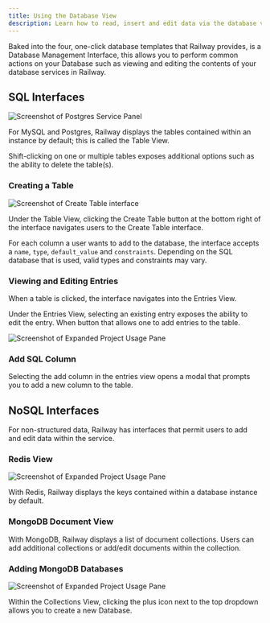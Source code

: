 ```yaml
---
title: Using the Database View
description: Learn how to read, insert and edit data via the database view on Railway.
---
```


Baked into the four, one-click database templates that Railway provides, is a Database Management Interface, this allows you to perform common actions on your Database such as viewing and editing the contents of your database services in Railway.

## SQL Interfaces

<Image src="https://res.cloudinary.com/railway/image/upload/v1701904581/docs/databases/dataTab_vtj7me.png"
alt="Screenshot of Postgres Service Panel"
layout="intrinsic"
width={995} height={528} quality={80} />

For MySQL and Postgres, Railway displays the tables contained within an instance by default; this is called the Table View.

Shift-clicking on one or multiple tables exposes additional options such as the ability to delete the table(s).

### Creating a Table

<Image src="https://res.cloudinary.com/railway/image/upload/v1636426105/docs/table_create_kuvnjg.png"
alt="Screenshot of Create Table interface"
layout="intrinsic"
width={928} height={396} quality={80} />

Under the Table View, clicking the Create Table button at the bottom right of the interface navigates users to the Create Table interface.

For each column a user wants to add to the database, the interface accepts a `name`, `type`, `default_value` and `constraints`. Depending on the SQL database that is used, valid types and constraints may vary.

### Viewing and Editing Entries

When a table is clicked, the interface navigates into the Entries View.

Under the Entries View, selecting an existing entry exposes the ability to edit the entry. When button that allows one to add entries to the table.

<Image src="https://res.cloudinary.com/railway/image/upload/v1636426105/docs/edit_row_tobmdh.png"
alt="Screenshot of Expanded Project Usage Pane"
layout="intrinsic"
width={803} height={457} quality={80} />

### Add SQL Column

Selecting the add column in the entries view opens a modal that prompts you to add a new column to the table.

## NoSQL Interfaces

For non-structured data, Railway has interfaces that permit users to add and edit data within the service.

### Redis View

<Image src="https://res.cloudinary.com/railway/image/upload/v1636426105/docs/redis_view_jna8ho.png"
alt="Screenshot of Expanded Project Usage Pane"
layout="intrinsic"
width={732} height={419} quality={80} />

With Redis, Railway displays the keys contained within a database instance by default.

### MongoDB Document View

With MongoDB, Railway displays a list of document collections. Users can add additional collections or add/edit documents within the collection.

### Adding MongoDB Databases

<Image src="https://res.cloudinary.com/railway/image/upload/v1636424673/docs/add_mongo_db_ujjcgr.png"
alt="Screenshot of Expanded Project Usage Pane"
layout="intrinsic"
width={552} height={516} quality={80} />

Within the Collections View, clicking the plus icon next to the top dropdown allows you to create a new Database.

